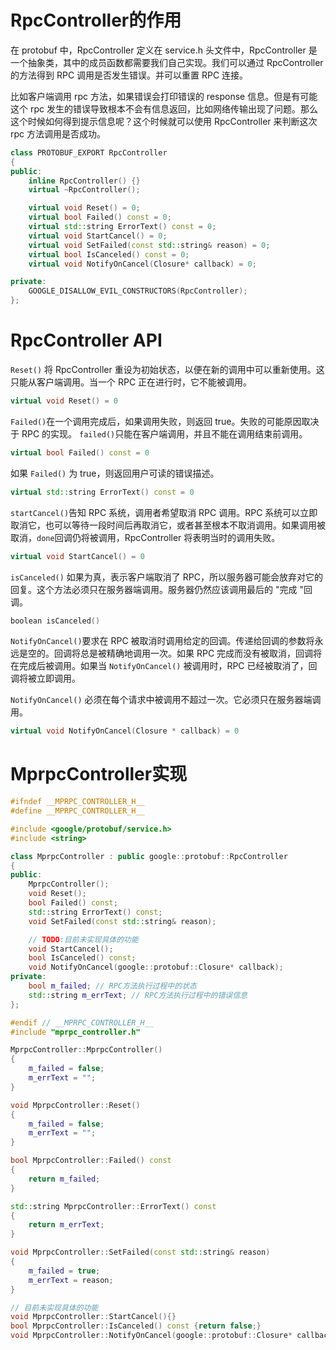 # RpcController的作用

在 protobuf 中，RpcController 定义在 service.h 头文件中，RpcController 是一个抽象类，其中的成员函数都需要我们自己实现。我们可以通过 RpcController 的方法得到 RPC 调用是否发生错误。并可以重置 RPC 连接。

比如客户端调用 rpc 方法，如果错误会打印错误的 response 信息。但是有可能这个 rpc 发生的错误导致根本不会有信息返回，比如网络传输出现了问题。那么这个时候如何得到提示信息呢？这个时候就可以使用 RpcController 来判断这次 rpc 方法调用是否成功。

```cpp
class PROTOBUF_EXPORT RpcController 
{
public:
    inline RpcController() {}
    virtual ~RpcController();

    virtual void Reset() = 0;
    virtual bool Failed() const = 0;
    virtual std::string ErrorText() const = 0;
    virtual void StartCancel() = 0;
    virtual void SetFailed(const std::string& reason) = 0;
    virtual bool IsCanceled() const = 0;
    virtual void NotifyOnCancel(Closure* callback) = 0;

private:
	GOOGLE_DISALLOW_EVIL_CONSTRUCTORS(RpcController);
};
```

# RpcController API

`Reset()` 将 RpcController 重设为初始状态，以便在新的调用中可以重新使用。这只能从客户端调用。当一个 RPC 正在进行时，它不能被调用。

```cpp
virtual void Reset() = 0
```

`Failed()`在一个调用完成后，如果调用失败，则返回 true。失败的可能原因取决于 RPC 的实现。 `failed()`只能在客户端调用，并且不能在调用结束前调用。

```cpp
virtual bool Failed() const = 0
```

如果 `Failed()` 为 true，则返回用户可读的错误描述。

```cpp
virtual std::string	ErrorText() const = 0
```

`startCancel()`告知 RPC 系统，调用者希望取消 RPC 调用。RPC 系统可以立即取消它，也可以等待一段时间后再取消它，或者甚至根本不取消调用。如果调用被取消，`done`回调仍将被调用，RpcController 将表明当时的调用失败。

```cpp
virtual void StartCancel() = 0
```

`isCanceled()` 如果为真，表示客户端取消了 RPC，所以服务器可能会放弃对它的回复。这个方法必须只在服务器端调用。服务器仍然应该调用最后的 "完成 "回调。

```cpp
boolean isCanceled()
```

`NotifyOnCancel()`要求在 RPC 被取消时调用给定的回调。传递给回调的参数将永远是空的。回调将总是被精确地调用一次。如果 RPC 完成而没有被取消，回调将在完成后被调用。如果当 `NotifyOnCancel()` 被调用时，RPC 已经被取消了，回调将被立即调用。

`NotifyOnCancel()` 必须在每个请求中被调用不超过一次。它必须只在服务器端调用。

```cpp
virtual void NotifyOnCancel(Closure * callback) = 0
```

# MprpcController实现

```cpp
#ifndef __MPRPC_CONTROLLER_H__
#define __MPRPC_CONTROLLER_H__

#include <google/protobuf/service.h>
#include <string>

class MprpcController : public google::protobuf::RpcController
{
public:
    MprpcController();
    void Reset();
    bool Failed() const;
    std::string ErrorText() const;
    void SetFailed(const std::string& reason);

    // TODO:目前未实现具体的功能
    void StartCancel();
    bool IsCanceled() const;
    void NotifyOnCancel(google::protobuf::Closure* callback);
private:
    bool m_failed; // RPC方法执行过程中的状态
    std::string m_errText; // RPC方法执行过程中的错误信息
};

#endif // __MPRPC_CONTROLLER_H__
#include "mprpc_controller.h"

MprpcController::MprpcController()
{
    m_failed = false;
    m_errText = "";
}

void MprpcController::Reset()
{
    m_failed = false;
    m_errText = "";
}

bool MprpcController::Failed() const
{
    return m_failed;
}

std::string MprpcController::ErrorText() const
{
    return m_errText;
}

void MprpcController::SetFailed(const std::string& reason)
{
    m_failed = true;
    m_errText = reason;
}

// 目前未实现具体的功能
void MprpcController::StartCancel(){}
bool MprpcController::IsCanceled() const {return false;}
void MprpcController::NotifyOnCancel(google::protobuf::Closure* callback) {}
```